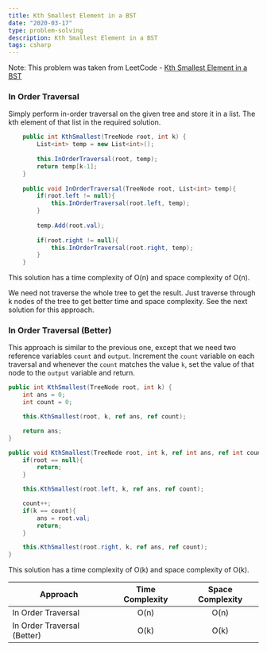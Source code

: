 ```yaml
---
title: Kth Smallest Element in a BST
date: "2020-03-17"
type: problem-solving
description: Kth Smallest Element in a BST
tags: csharp
---
```


Note: This problem was taken from LeetCode - [Kth Smallest Element in a BST](https://leetcode.com/problems/kth-smallest-element-in-a-bst/)

### In Order Traversal

Simply perform in-order traversal on the given tree and store it in a list. The kth element of that list in the required solution.

```csharp
    public int KthSmallest(TreeNode root, int k) {        
        List<int> temp = new List<int>();
        
        this.InOrderTraversal(root, temp);
        return temp[k-1];
    }
    
    public void InOrderTraversal(TreeNode root, List<int> temp){    
        if(root.left != null){
            this.InOrderTraversal(root.left, temp);
        }
        
        temp.Add(root.val);
        
        if(root.right != null){
            this.InOrderTraversal(root.right, temp);
        }
    }
```

This solution has a time complexity of O(n) and space complexity of O(n).

We need not traverse the whole tree to get the result. Just traverse through k nodes of the tree to get better time and space complexity. See the next solution for this approach.

### In Order Traversal (Better)

This approach is similar to the previous one, except that we need two reference variables `count` and `output`. Increment the `count` variable on each traversal and whenever the `count` matches the value `k`, set the value of that node to the `output` variable and return.

```csharp
public int KthSmallest(TreeNode root, int k) {
    int ans = 0;
    int count = 0;

    this.KthSmallest(root, k, ref ans, ref count);

    return ans;
}

public void KthSmallest(TreeNode root, int k, ref int ans, ref int count){
    if(root == null){
        return;
    }

    this.KthSmallest(root.left, k, ref ans, ref count);

    count++;
    if(k == count){
        ans = root.val;
        return;
    }

    this.KthSmallest(root.right, k, ref ans, ref count);
}
```

This solution has a time complexity of O(k) and space complexity of O(k).

| Approach | Time Complexity | Space Complexity |
| ------------- |:-------------:| :-----:|
| In Order Traversal | O(n) | O(n) |
| In Order Traversal (Better) | O(k) | O(k) |
